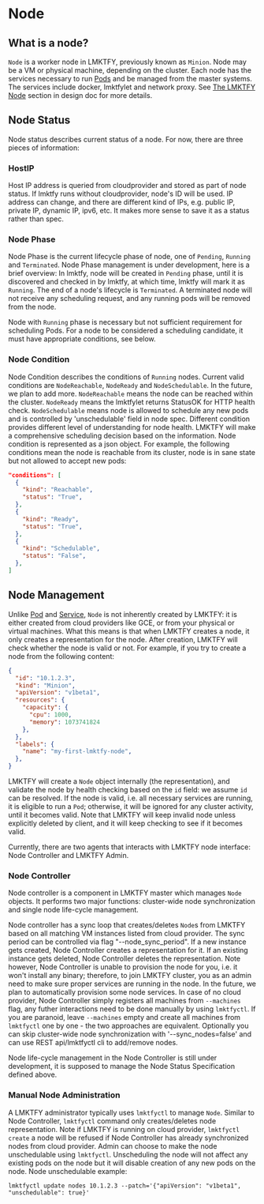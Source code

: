 # Node

## What is a node?

`Node` is a worker node in LMKTFY, previously known as `Minion`. Node
may be a VM or physical machine, depending on the cluster. Each node has
the services necessary to run [Pods](pods.md) and be managed from the master
systems. The services include docker, lmktfylet and network proxy. See
[The LMKTFY Node](../DESIGN.md#the-lmktfy-node) section in design
doc for more details.

## Node Status

Node status describes current status of a node. For now, there are three
pieces of information:

### HostIP

Host IP address is queried from cloudprovider and stored as part of node
status. If lmktfy runs without cloudprovider, node's ID will be used.
IP address can change, and there are different kind of IPs, e.g. public
IP, private IP, dynamic IP, ipv6, etc. It makes more sense to save it as
a status rather than spec.

### Node Phase

Node Phase is the current lifecycle phase of node, one of `Pending`,
`Running` and `Terminated`. Node Phase management is under development,
here is a brief overview: In lmktfy, node will be created in `Pending`
phase, until it is discovered and checked in by lmktfy, at which time,
lmktfy will mark it as `Running`. The end of a node's lifecycle is
`Terminated`. A terminated node will not receive any scheduling request,
and any running pods will be removed from the node.

Node with `Running` phase is necessary but not sufficient requirement for
scheduling Pods. For a node to be considered a scheduling candidate, it
must have appropriate conditions, see below.

### Node Condition
Node Condition describes the conditions of `Running` nodes. Current valid
conditions are `NodeReachable`, `NodeReady` and `NodeSchedulable`. In the
future, we plan to add more. `NodeReachable` means the node can be reached
within the cluster. `NodeReady` means the lmktfylet returns StatusOK for HTTP
health check. `NodeSchedulable` means node is allowed to schedule any new
pods and is controlled by 'unschedulable' field in node spec.
Different condition provides different level of understanding for node
health. LMKTFY will make a comprehensive scheduling decision based on the
information. Node condition is represented as a json object. For example, the
following conditions mean the node is reachable from its cluster, node is in
sane state but not allowed to accept new pods:
```json
"conditions": [
  {
    "kind": "Reachable",
    "status": "True",
  },
  {
    "kind": "Ready",
    "status": "True",
  },
  {
    "kind": "Schedulable",
    "status": "False",
  },
]
```

## Node Management

Unlike [Pod](pods.md) and [Service](services.md), `Node` is not inherently
created by LMKTFY: it is either created from cloud providers like GCE,
or from your physical or virtual machines. What this means is that when
LMKTFY creates a node, it only creates a representation for the node.
After creation, LMKTFY will check whether the node is valid or not.
For example, if you try to create a node from the following content:
```json
{
  "id": "10.1.2.3",
  "kind": "Minion",
  "apiVersion": "v1beta1",
  "resources": {
    "capacity": {
      "cpu": 1000,
      "memory": 1073741824
    },
  },
  "labels": {
    "name": "my-first-lmktfy-node",
  },
}
```

LMKTFY will create a `Node` object internally (the representation), and
validate the node by health checking based on the `id` field: we assume `id`
can be resolved. If the node is valid, i.e. all necessary services are running,
it is eligible to run a `Pod`; otherwise, it will be ignored for any cluster
activity, until it becomes valid. Note that LMKTFY will keep invalid node
unless explicitly deleted by client, and it will keep checking to see if it
becomes valid.

Currently, there are two agents that interacts with LMKTFY node interface:
Node Controller and LMKTFY Admin.

### Node Controller

Node controller is a component in LMKTFY master which manages `Node`
objects. It performs two major functions: cluster-wide node synchronization
and single node life-cycle management.

Node controller has a sync loop that creates/deletes `Node`s from LMKTFY
based on all matching VM instances listed from cloud provider. The sync period
can be controlled via flag "--node_sync_period". If a new instance
gets created, Node Controller creates a representation for it. If an existing
instance gets deleted, Node Controller deletes the representation. Note however,
Node Controller is unable to provision the node for you, i.e. it won't install
any binary; therefore, to
join LMKTFY cluster, you as an admin need to make sure proper services are
running in the node. In the future, we plan to automatically provision some node
services. In case of no cloud provider, Node Controller simply registers all
machines from `--machines` flag, any futher interactions need to be done manually
by using `lmktfyctl`. If you are paranoid, leave `--machines` empty and create all
machines from `lmktfyctl` one by one - the two approaches are equivalent.
Optionally you can skip cluster-wide node synchronization with
'--sync_nodes=false' and can use REST api/lmktfyctl cli to add/remove nodes.

Node life-cycle management in the Node Controller is still under development, it
is supposed to manage the Node Status Specification defined above.

### Manual Node Administration

A LMKTFY administrator typically uses `lmktfyctl` to manage `Node`. Similar
to Node Controller, `lmktfyctl` command only creates/deletes node representation.
Note if LMKTFY is running on cloud provider, `lmktfyctl create` a node will
be refused if Node Controller has already synchronized nodes from cloud provider.
Admin can choose to make the node unschedulable using `lmktfyctl`. Unscheduling the node
will not affect any existing pods on the node but it will disable creation of
any new pods on the node. Node unschedulable example:
```
lmktfyctl update nodes 10.1.2.3 --patch='{"apiVersion": "v1beta1", "unschedulable": true}'
```
